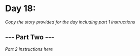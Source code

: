 # Day 18: <Insert Title Here> #
_Copy the story provided for the day including part 1 instructions_

## --- Part Two --- ##
_Part 2 instructions here_